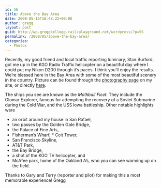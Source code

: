```yaml
---
id: 56
title: Above the Bay Area
date: 2008-05-15T16:48:22+00:00
author: gregg
layout: post
guid: http://wp.greggkellogg.railsplayground.net/wordpress/?p=56
permalink: /2008/05/above-the-bay-area/
categories:
  - Photos
---
```

Recently, my good friend and local traffic reporting luminary, Stan Burford, got me up in the KGO Radio Traffic helicopter on a beautiful day where I could put my Nikon D200 through it&#8217;s paces. I think you&#8217;ll enjoy the results. We&#8217;re blessed here in the Bay Area with some of the most beautiful scenery in the country. Picture can be found through the [photography page](/photography) on my site, or directly [here](/galleries/Above%20the%20Bay%20Area/index.html).

The ships you see are known as the _Mothball Fleet_. They include the Glomar Explorer, famous for attempting the recovery of a Soviet Submarine during the Cold War, and the USS Iowa battleship. Other notable highlights were

  * an orbit around my house in San Rafael,
  * two passes by the Golden Gate Bridge,
  * the Palace of Fine Arts,
  * Fisherman&#8217;s Wharf, * Coit Tower,
  * San Francisco Skyline,
  * AT&T Park,
  * the Bay Bridge,
  * a shot of the KGO TV helicopter, and
  * McAfee park, home of the Oakland A&#8217;s, who you can see warming up on the field.

Thanks to Gary and Terry (reporter and pilot) for making this a most memorable experience! Gregg